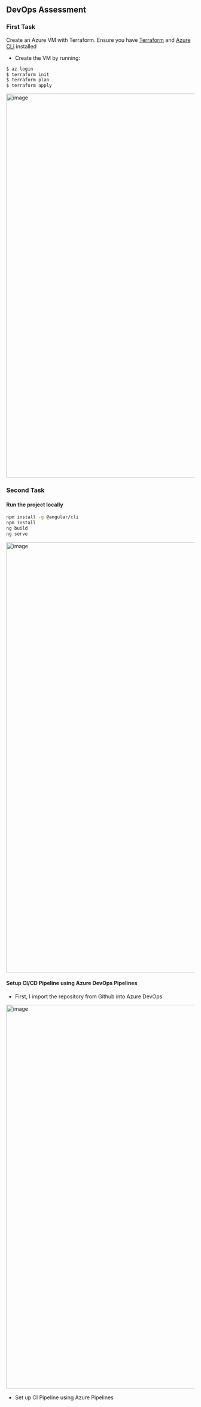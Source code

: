 ## DevOps Assessment
### First Task
Create an Azure VM with Terraform. Ensure you have [Terraform](https://learn.hashicorp.com/tutorials/terraform/install-cli) and [Azure CLI](https://learn.microsoft.com/en-us/cli/azure/install-azure-cli) installed

- Create the VM by running:
```bash
$ az login
$ terraform init
$ terraform plan
$ terraform apply
```

<img width="1027" alt="image" src="https://user-images.githubusercontent.com/49791498/194077730-48b43aeb-6712-43d4-90a9-3aabace00473.png">


### Second Task
#### Run the project locally
```bash
npm install -g @angular/cli
npm install 
ng build
ng serve 
```

<img width="1151" alt="image" src="https://user-images.githubusercontent.com/49791498/194074211-ea792967-9488-47ae-897f-457001ea56f5.png">


#### Setup CI/CD Pipeline using Azure DevOps Pipelines
- First, I import the repository from Github into Azure DevOps
<img width="1027" alt="image" src="https://user-images.githubusercontent.com/49791498/194114623-e85a8417-36cc-4a9e-9e0a-6c3b8eb90023.png">

- Set up CI Pipeline using Azure Pipelines

